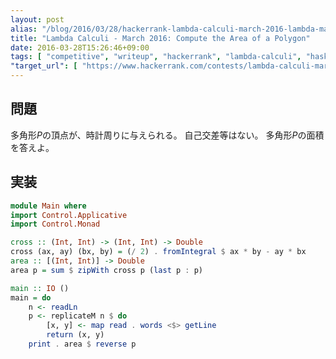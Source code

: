 ```yaml
---
layout: post
alias: "/blog/2016/03/28/hackerrank-lambda-calculi-march-2016-lambda-march-compute-the-area-of-a-polygon/"
title: "Lambda Calculi - March 2016: Compute the Area of a Polygon"
date: 2016-03-28T15:26:46+09:00
tags: [ "competitive", "writeup", "hackerrank", "lambda-calculi", "haskell" ]
"target_url": [ "https://www.hackerrank.com/contests/lambda-calculi-march-2016/challenges/lambda-march-compute-the-area-of-a-polygon" ]
---
```


## 問題

多角形$P$の頂点が、時計周りに与えられる。
自己交差等はない。
多角形$P$の面積を答えよ。

## 実装

``` haskell
module Main where
import Control.Applicative
import Control.Monad

cross :: (Int, Int) -> (Int, Int) -> Double
cross (ax, ay) (bx, by) = (/ 2) . fromIntegral $ ax * by - ay * bx
area :: [(Int, Int)] -> Double
area p = sum $ zipWith cross p (last p : p)

main :: IO ()
main = do
    n <- readLn
    p <- replicateM n $ do
        [x, y] <- map read . words <$> getLine
        return (x, y)
    print . area $ reverse p
```
